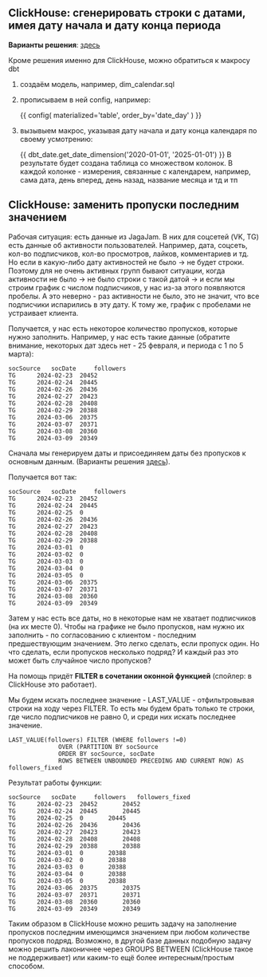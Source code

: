 ## ClickHouse: сгенерировать строки с датами, имея дату начала и дату конца периода

**Варианты решения**: [здесь](https://github.com/Malakhova-Natalya/Snippets/blob/main/clickhouse_date_range/01%20-%20генерация%20строк%20с%20датами.txt)

Кроме решения именно для ClickHouse, можно обратиться к макросу dbt

1. создаём модель, например, dim_calendar.sql
2. прописываем в ней config, например:

   	{{ config(
		materialized='table',
		order_by='date_day'
		) 
	}}
3. вызывыем макрос, указывая дату начала и дату конца календаря по своему усмотрению:

	{{ dbt_date.get_date_dimension('2020-01-01', '2025-01-01') }}
В результате будет создана таблица со множеством колонок. В каждой колонке - измерения, связанные с календарем, например, сама дата, день вперед, день назад, название месяца и тд и тп

## ClickHouse: заменить пропуски последним значением

Рабочая ситуация: есть данные из JagaJam. В них для соцсетей (VK, TG) есть данные об активности пользователей. Например, дата, соцсеть, кол-во подписчиков, кол-во просмотров, лайков, комментариев и тд. Но если в какую-либо дату активностей не было → не будет строки. Поэтому для не очень активных групп бывают ситуации, когда активности не было → не было строки с такой датой → и если мы строим график с числом подписчиков, у нас из-за этого появляются пробелы. А это неверно - раз активности не было, это не значит, что все подписчики испарились в эту дату. К тому же, график с пробелами не устраивает клиента.

Получается, у нас есть некоторое количество пропусков, которые нужно заполнить. Например, у нас есть такие данные (обратите внимание, некоторых дат здесь нет - 25 февраля, и периода с 1 по 5 марта):

	socSource 	socDate	   	followers 	
	TG 		2024-02-23 	20452		
	TG 		2024-02-24 	20445			
	TG 		2024-02-26 	20436		
	TG 		2024-02-27 	20423		
	TG 		2024-02-28 	20408		
	TG 		2024-02-29 	20388		
	TG 		2024-03-06 	20375		
	TG 		2024-03-07 	20371		
	TG 		2024-03-08 	20360		
	TG 		2024-03-09 	20349		
 
Сначала мы генерируем даты и присоединяем даты без пропусков к основным данным. (Варианты решения [здесь](https://github.com/Malakhova-Natalya/Snippets/blob/main/clickhouse_date_range/01%20-%20генерация%20строк%20с%20датами.txt)).

Получается вот так:

	socSource 	socDate	   	followers 	
	TG 		2024-02-23 	20452		
	TG 		2024-02-24 	20445		
	TG 		2024-02-25 	0		
	TG 		2024-02-26 	20436		
	TG 		2024-02-27 	20423		
	TG 		2024-02-28 	20408		
	TG 		2024-02-29 	20388		
	TG 		2024-03-01 	0		
	TG 		2024-03-02 	0		
	TG 		2024-03-03 	0		
	TG 		2024-03-04 	0		
	TG 		2024-03-05 	0		
	TG 		2024-03-06 	20375		
	TG 		2024-03-07 	20371		
	TG 		2024-03-08 	20360		
	TG 		2024-03-09 	20349	

Затем у нас есть все даты, но в некоторые нам не хватает подписчиков (на их месте 0). Чтобы на графике не было пропусков, нам нужно их заполнить - по согласованию с клиентом - последним предшествующим значением. Это легко сделать, если пропуск один. Но что сделать, если пропусков несколько подряд? И каждый раз это может быть случайное число пропусков?

На помощь придёт **FILTER в сочетании  оконной функцией** (спойлер: в ClickHouse это работает).

Мы будем искать последнее значение - LAST_VALUE - отфильтровывая строки на ходу через FILTER. То есть мы будем брать только те строки, где число подписчиков не равно 0, и среди них искать последнее значение. 

    LAST_VALUE(followers) FILTER (WHERE followers !=0)
			      OVER (PARTITION BY socSource
			      ORDER BY socSource, socDate
			      ROWS BETWEEN UNBOUNDED PRECEDING AND CURRENT ROW) AS followers_fixed

Результат работы функции:
     
	socSource 	socDate	   	followers 	followers_fixed
	TG 		2024-02-23 	20452		20452
	TG 		2024-02-24 	20445		20445
	TG 		2024-02-25 	0		20445
	TG 		2024-02-26 	20436		20436
	TG 		2024-02-27 	20423		20423
	TG 		2024-02-28 	20408		20408
	TG 		2024-02-29 	20388		20388
	TG 		2024-03-01 	0		20388
	TG 		2024-03-02 	0		20388
	TG 		2024-03-03 	0		20388
	TG 		2024-03-04 	0		20388
	TG 		2024-03-05 	0		20388
	TG 		2024-03-06 	20375		20375
	TG 		2024-03-07 	20371		20371
	TG 		2024-03-08 	20360		20360
	TG 		2024-03-09 	20349		20349


Таким образом в ClickHouse можно решить задачу на заполнение пропусков последним имеющимся значением при любом количестве пропусков подряд. Возможно, в другой базе данных подобную задачу можно решить лаконичнее через GROUPS BETWEEN (ClickHouse такое не поддерживает) или каким-то ещё более интересным/простым способом. 
